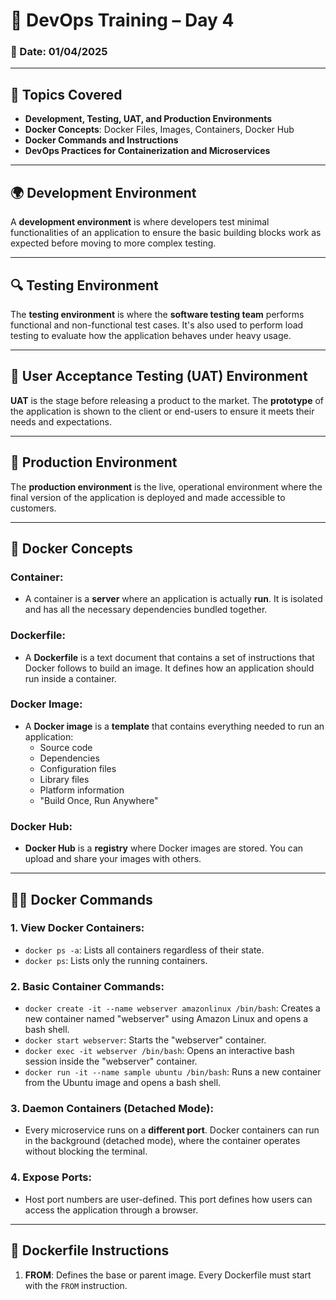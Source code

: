 # 📘 DevOps Training – Day 4

### 📅 Date: 01/04/2025

---

## 📌 Topics Covered

- **Development, Testing, UAT, and Production Environments**
- **Docker Concepts**: Docker Files, Images, Containers, Docker Hub
- **Docker Commands and Instructions**
- **DevOps Practices for Containerization and Microservices**

---

## 🌍 Development Environment

A **development environment** is where developers test minimal functionalities of an application to ensure the basic building blocks work as expected before moving to more complex testing.

---

## 🔍 Testing Environment

The **testing environment** is where the **software testing team** performs functional and non-functional test cases. It's also used to perform load testing to evaluate how the application behaves under heavy usage.

---

## 👥 User Acceptance Testing (UAT) Environment

**UAT** is the stage before releasing a product to the market. The **prototype** of the application is shown to the client or end-users to ensure it meets their needs and expectations.

---

## 🚀 Production Environment

The **production environment** is the live, operational environment where the final version of the application is deployed and made accessible to customers.

---

## 🐳 Docker Concepts

### **Container**:
- A container is a **server** where an application is actually **run**. It is isolated and has all the necessary dependencies bundled together.

### **Dockerfile**:
- A **Dockerfile** is a text document that contains a set of instructions that Docker follows to build an image. It defines how an application should run inside a container.

### **Docker Image**:
- A **Docker image** is a **template** that contains everything needed to run an application:
  - Source code
  - Dependencies
  - Configuration files
  - Library files
  - Platform information
  - "Build Once, Run Anywhere"

### **Docker Hub**:
- **Docker Hub** is a **registry** where Docker images are stored. You can upload and share your images with others.

---

## 🧑‍💻 Docker Commands

### 1. **View Docker Containers**:
- `docker ps -a`: Lists all containers regardless of their state.
- `docker ps`: Lists only the running containers.

### 2. **Basic Container Commands**:
- `docker create -it --name webserver amazonlinux /bin/bash`: Creates a new container named "webserver" using Amazon Linux and opens a bash shell.
- `docker start webserver`: Starts the "webserver" container.
- `docker exec -it webserver /bin/bash`: Opens an interactive bash session inside the "webserver" container.
- `docker run -it --name sample ubuntu /bin/bash`: Runs a new container from the Ubuntu image and opens a bash shell.

### 3. **Daemon Containers (Detached Mode)**:
- Every microservice runs on a **different port**. Docker containers can run in the background (detached mode), where the container operates without blocking the terminal.

### 4. **Expose Ports**:
- Host port numbers are user-defined. This port defines how users can access the application through a browser.
  
---

## 📝 Dockerfile Instructions

1. **FROM**: Defines the base or parent image. Every Dockerfile must start with the `FROM` instruction.
   
